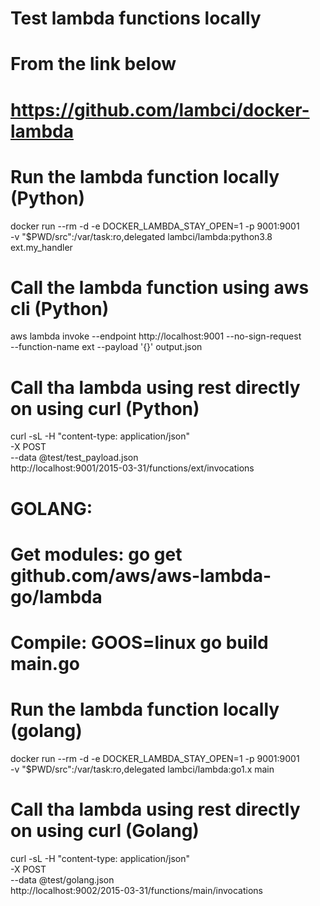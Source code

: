 # Test lambda functions locally

# From the link below
# https://github.com/lambci/docker-lambda

# Run the lambda function locally (Python)
docker run --rm -d -e DOCKER_LAMBDA_STAY_OPEN=1 -p 9001:9001 \
  -v "$PWD/src":/var/task:ro,delegated lambci/lambda:python3.8 ext.my_handler

# Call the lambda function using aws cli (Python)
aws lambda invoke --endpoint http://localhost:9001 --no-sign-request \
  --function-name ext --payload '{}' output.json

# Call tha lambda using rest directly on using curl (Python)
curl -sL -H "content-type: application/json"\
  -X POST \
  --data @test/test_payload.json \
  http://localhost:9001/2015-03-31/functions/ext/invocations

# GOLANG:
# Get modules: go get github.com/aws/aws-lambda-go/lambda
# Compile: GOOS=linux go build main.go

# Run the lambda function locally (golang)
docker run --rm -d -e DOCKER_LAMBDA_STAY_OPEN=1 -p 9001:9001 \
  -v "$PWD/src":/var/task:ro,delegated lambci/lambda:go1.x main

# Call tha lambda using rest directly on using curl (Golang)
curl -sL -H "content-type: application/json"\
  -X POST \
  --data @test/golang.json \
  http://localhost:9002/2015-03-31/functions/main/invocations
